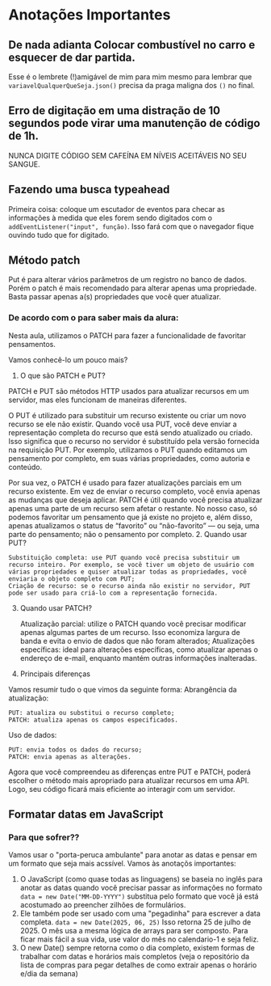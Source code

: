 # Anotações Importantes

## De nada adianta Colocar combustível no carro e esquecer de dar partida.

Esse é o lembrete (!)amigável de mim para mim mesmo para lembrar que `variavelQualquerQueSeja.json()` precisa da praga maligna dos `()` no final.

## Erro de digitação em uma distração de 10 segundos pode virar uma manutenção de código de 1h.

NUNCA DIGITE CÓDIGO SEM CAFEÍNA EM NÍVEIS ACEITÁVEIS NO SEU SANGUE.

## Fazendo uma busca typeahead

Primeira coisa: coloque um escutador de eventos para checar as informações à medida que eles forem sendo digitados com o `addEventListener("input", função)`.
Isso fará com que o navegador fique ouvindo tudo que for digitado.

## Método patch

Put é para alterar vários parâmetros de um registro no banco de dados. Porém o patch é mais recomendado para alterar apenas uma propriedade. Basta passar apenas a(s) propriedades que você quer atualizar.

### De acordo com o para saber mais da alura:

Nesta aula, utilizamos o PATCH para fazer a funcionalidade de favoritar pensamentos.

Vamos conhecê-lo um pouco mais?

1. O que são PATCH e PUT?

PATCH e PUT são métodos HTTP usados para atualizar recursos em um servidor, mas eles funcionam de maneiras diferentes.

O PUT é utilizado para substituir um recurso existente ou criar um novo recurso se ele não existir. Quando você usa PUT, você deve enviar a representação completa do recurso que está sendo atualizado ou criado. Isso significa que o recurso no servidor é substituído pela versão fornecida na requisição PUT. Por exemplo, utilizamos o PUT quando editamos um pensamento por completo, em suas várias propriedades, como autoria e conteúdo.

Por sua vez, o PATCH é usado para fazer atualizações parciais em um recurso existente. Em vez de enviar o recurso completo, você envia apenas as mudanças que deseja aplicar. PATCH é útil quando você precisa atualizar apenas uma parte de um recurso sem afetar o restante. No nosso caso, só podemos favoritar um pensamento que já existe no projeto e, além disso, apenas atualizamos o status de “favorito” ou “não-favorito” — ou seja, uma parte do pensamento; não o pensamento por completo. 2. Quando usar PUT?

    Substituição completa: use PUT quando você precisa substituir um recurso inteiro. Por exemplo, se você tiver um objeto de usuário com várias propriedades e quiser atualizar todas as propriedades, você enviaria o objeto completo com PUT;
    Criação de recurso: se o recurso ainda não existir no servidor, PUT pode ser usado para criá-lo com a representação fornecida.

3. Quando usar PATCH?

   Atualização parcial: utilize o PATCH quando você precisar modificar apenas algumas partes de um recurso. Isso economiza largura de banda e evita o envio de dados que não foram alterados;
   Atualizações específicas: ideal para alterações específicas, como atualizar apenas o endereço de e-mail, enquanto mantém outras informações inalteradas.

4. Principais diferenças

Vamos resumir tudo o que vimos da seguinte forma:
Abrangência da atualização:

    PUT: atualiza ou substitui o recurso completo;
    PATCH: atualiza apenas os campos especificados.

Uso de dados:

    PUT: envia todos os dados do recurso;
    PATCH: envia apenas as alterações.

Agora que você compreendeu as diferenças entre PUT e PATCH, poderá escolher o método mais apropriado para atualizar recursos em uma API. Logo, seu código ficará mais eficiente ao interagir com um servidor.

## Formatar datas em JavaScript

### Para que sofrer??

Vamos usar o "porta-peruca ambulante" para anotar as datas e pensar em um formato que seja mais acssível. Vamos às anotaçõs importantes:

1. O JavaScript (como quase todas as linguagens) se baseia no inglês para anotar as datas quando você precisar passar as informações no formato `data = new Date("MM-DD-YYYY")` substitua pelo formato que você já está acostumado ao preencher zilhões de formulários.
2. Ele também pode ser usado com uma "pegadinha" para escrever a data completa. `data = new Date(2025, 06, 25)` Isso retorna 25 de julho de 2025. O mês usa a mesma lógica de arrays para ser composto. Para ficar mais fácil a sua vida, use valor do mês no calendario-1 e seja feliz.
3. O new Date() sempre retorna como o dia completo, existem formas de trabalhar com datas e horários mais completos (veja o repositório da lista de compras para pegar detalhes de como extrair apenas o horário e/dia da semana)
